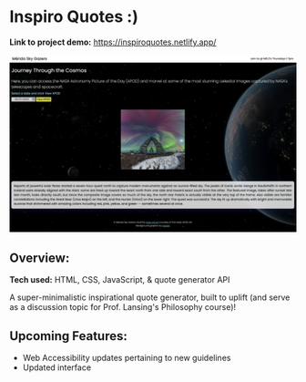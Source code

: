 # Inspiro Quotes :)
**Link to project demo:** https://inspiroquotes.netlify.app/

![Project Screenshot](https://github.com/gwendolyn954/merida-sky-gazers/blob/main/img/Sky%20Gazers%20SS.png)

## Overview:

**Tech used:** HTML, CSS, JavaScript, & quote generator API

A super-minimalistic inspirational quote generator, built to uplift (and serve as a discussion topic for Prof. Lansing's Philosophy course)!

## Upcoming Features:

- Web Accessibility updates pertaining to new guidelines
- Updated interface
